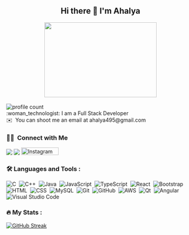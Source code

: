 

<!--
**Ahalyakrishnan/Ahalyakrishnan** is a ✨ _special_ ✨ repository because its `README.md` (this file) appears on your GitHub profile.

Here are some ideas to get you started:

- 🔭 I’m currently working on ...
- 🌱 I’m currently learning ...
- 👯 I’m looking to collaborate on ...
- 🤔 I’m looking for help with ...
- 💬 Ask me about ...
- 📫 How to reach me: ...
- 😄 Pronouns: ...
- ⚡ Fun fact: ...
-->

<h2 align="center">Hi there 👋 I'm Ahalya </h2>
<div id="header" align="center">
  <img src="https://img.freepik.com/free-vector/code-typing-concept-illustration_114360-3581.jpg?w=740&t=st=1685639170~exp=1685639770~hmac=72b19d69923ffe7f82940ef69fbb2c31bfbf44e7b45277dac4ae89f6695b819e" width="300" height ="200"/>
</div>

<br>


<img src="https://komarev.com/ghpvc/?username=Ahalyakrishnan&style=flat-square&color=blue" align="center" alt="profile count"/>
<br> 
:woman_technologist: I am a Full Stack Developer <br>
✉️ &nbsp;You can shoot me an email at ahalya495@gmail.com

<br>

### 🤝🏻 &nbsp;Connect with Me

<p>
<a href="https://www.linkedin.com/in/ahalyakrishnan/"><img src="https://img.shields.io/badge/-ahalyakrishnan-0077B5?style=flat&logo=Linkedin&logoColor=white"/></a>
<a href="mailto:ahalya495@gmail.com"><img src="https://img.shields.io/badge/-ahalya495-D14836?style=flat&logo=Gmail&logoColor=white"/></a>
<a href="https://www.instagram.com/akykrish/">
    <img src="https://img.shields.io/badge/Instagram-orange?style=for-the-badge&logo=instagram&logoColor=white" alt="Instagram Badge" height="20" width="100"/>
  </a>
</p>


### :hammer_and_wrench: Languages and Tools :
![C](https://img.shields.io/badge/-C-05122A?style=flat&logo=C&logoColor=A8B9CC)&nbsp;
![C++](https://img.shields.io/badge/-C++-05122A?style=flat&logo=C%2B%2B&logoColor=00599C)&nbsp;
![Java](https://img.shields.io/badge/-Java-05122A?style=flat&logo=Java&logoColor=FFA518)&nbsp;
![JavaScript](https://img.shields.io/badge/-JavaScript-05122A?style=flat&logo=javascript)&nbsp;
![TypeScript](https://img.shields.io/badge/-Typescript-05122A?style=flat&logo=typescript)&nbsp;
![React](https://img.shields.io/badge/-React-05122A?style=flat&logo=react)&nbsp;
![Bootstrap](https://img.shields.io/badge/-Bootstrap-05122A?style=flat&logo=bootstrap&logoColor=563D7C)\
![HTML](https://img.shields.io/badge/-HTML-05122A?style=flat&logo=HTML5)&nbsp;
![CSS](https://img.shields.io/badge/-CSS-05122A?style=flat&logo=CSS3&logoColor=1572B6)&nbsp;
![MySQL](https://img.shields.io/badge/-MySQL-05122A?style=flat&logo=mysql)&nbsp;
![Git](https://img.shields.io/badge/-Git-05122A?style=flat&logo=git)&nbsp;
![GitHub](https://img.shields.io/badge/-GitHub-05122A?style=flat&logo=github)&nbsp;
![AWS](https://img.shields.io/badge/-AWS-05122A?style=flat&logo=AWS&logoColor=A8B9CC)&nbsp;
![Qt](https://img.shields.io/badge/-Qt-05122A?style=flat&logo=Qt&logoColor=A8B9CC)&nbsp;
![Angular](https://img.shields.io/badge/-Angular-05122A?style=flat&logo=Angular&logoColor=A8B9CC)&nbsp;
![Visual Studio Code](https://img.shields.io/badge/-Visual%20Studio%20Code-05122A?style=flat&logo=visual-studio-code&logoColor=007ACC)&nbsp;

### :fire: My Stats :
[![GitHub Streak](http://github-readme-streak-stats.herokuapp.com?user=Ahalyakrishnan&theme=dark&background=000000)](https://git.io/streak-stats)
